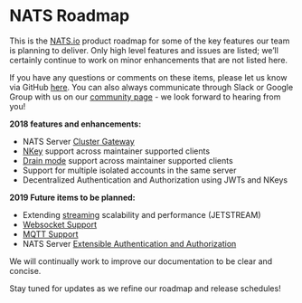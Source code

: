 # NATS Roadmap

This is the [NATS.io](https://nats.io/) product roadmap for some of the key features our team is planning to deliver.  Only high level features and issues are listed; we’ll certainly continue to work on minor enhancements that are not listed here.

If you have any questions or comments on these items, please let us know via GitHub [here](https://github.com/nats-io/nats-general/issues/new).  You can also always communicate through Slack or Google Group with us on our [community page](https://www.nats.io/community) - we look forward to hearing from you!

__2018 features and enhancements:__

* NATS Server [Cluster Gateway](https://github.com/nats-io/gnatsd/issues/452)
* [NKey](https://github.com/nats-io/nkeys) support across maintainer supported clients
* [Drain mode](https://github.com/nats-io/go-nats/pull/378) support across maintainer supported clients
* Support for multiple isolated accounts in the same server
* Decentralized Authentication and Authorization using JWTs and NKeys

__2019 Future items to be planned:__

* Extending [streaming](https://github.com/nats-io/nats-streaming-server/issues/168) scalability and performance (JETSTREAM)
* [Websocket Support](https://github.com/nats-io/gnatsd/issues/315)
* [MQTT Support](https://github.com/nats-io/nats-connector-framework/issues/18)
* NATS Server [Extensible Authentication and Authorization](https://github.com/nats-io/gnatsd/issues/434)

We will continually work to improve our documentation to be clear and concise.

Stay tuned for updates as we refine our roadmap and release schedules!
